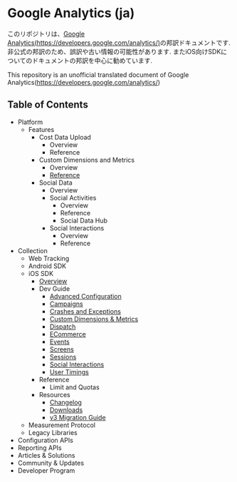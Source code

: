 Google Analytics (ja)
===================

このリポジトリは、[Google Analytics(https://developers.google.com/analytics/)](https://developers.google.com/analytics/)の邦訳ドキュメントです.
非公式の邦訳のため、誤訳や古い情報の可能性があります.
またiOS向けSDKについてのドキュメントの邦訳を中心に勧めています.

This repository is an unofficial translated document of Google Analytics(https://developers.google.com/analytics/)

## Table of Contents

- Platform
    - Features
        - Cost Data Upload
            - Overview
            - Reference
        - Custom Dimensions and Metrics
            - Overview
            - [Reference](/Platform/Features/CustomDimensionsAndMetrics/reference.md)
        - Social Data
            - Overview
            - Social Activities
                - Overview
                - Reference
                - Social Data Hub
            - Social Interactions
                - Overview
                - Reference
- Collection
    - Web Tracking
    - Android SDK
    - iOS SDK
        - [Overview](/Collection/iOSSDK/overview.md)
        - Dev Guide
            - [Advanced Configuration](/Collection/iOSSDK/DevGuide/AdvancedConfiguration.md)
            - [Campaigns]()
            - [Crashes and Exceptions](/Collection/iOSSDK/DevGuide/CrashesAndExceptions.md)
            - [Custom Dimensions & Metrics](/Collection/iOSSDK/DevGuide/CustomDimensionsAndMetrics.md)
            - [Dispatch](/Collection/iOSSDK/DevGuide/Dispatching.md)
            - [ECommerce]()
            - [Events]()
            - [Screens](/Collection/iOSSDK/DevGuide/Screens.md)
            - [Sessions](/Collection/iOSSDK/DevGuide/Sessions.md****)
            - [Social Interactions]()
            - [User Timings]()
        - Reference
            - Limit and Quotas
        - Resources
            - [Changelog](Collection/iOSSDK/Resources/Changelog.md)
            - [Downloads](Collection/iOSSDK/Resources/Downloads.md)
            - [v3 Migration Guide](Collection/iOSSDK/Resources/v3-Migraion-Guide.md)
    - Measurement Protocol
    - Legacy Libraries
- Configuration APIs
- Reporting APIs
- Articles & Solutions
- Community & Updates
- Developer Program
